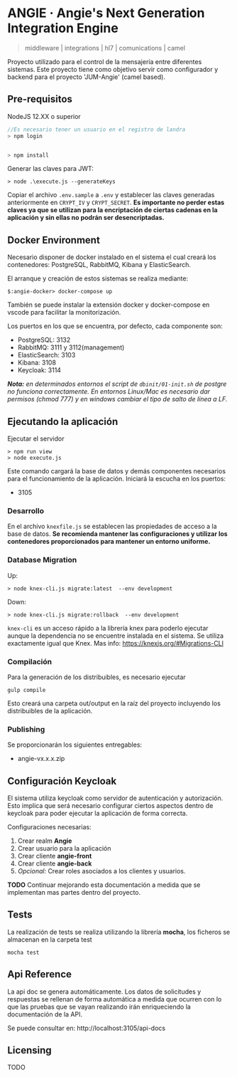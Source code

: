 

# ANGIE &middot; Angie's Next Generation Integration Engine
> middleware | integrations | hl7 | comunications | camel

Proyecto utilizado para el control de la mensajería entre diferentes sistemas. Este proyecto tiene como objetivo servir como configurador y backend para el proyecto 'JUM-Angie' (camel based).


## Pre-requisitos

NodeJS 12.XX o superior

``` javascript
//Es necesario tener un usuario en el registro de landra
> npm login


> npm install
```

Generar las claves para JWT:

```
> node .\execute.js --generateKeys
```

Copiar el archivo `.env.sample` a `.env` y establecer las claves generadas anteriormente en `CRYPT_IV` y `CRYPT_SECRET`. **Es importante no perder estas claves ya que se utilizan para la encriptación de ciertas cadenas en la aplicación y sin ellas no podrán ser desencriptadas.**


## Docker Environment

Necesario disponer de docker instalado en el sistema el cual creará los contenedores: PostgreSQL, RabbitMQ, Kibana y ElasticSearch.

El arranque y creación de estos sistemas se realiza mediante:

```
$:angie-docker> docker-compose up
```

También se puede instalar la extensión docker y docker-compose en vscode para facilitar la monitorización.

Los puertos en los que se encuentra, por defecto, cada componente son:

- PostgreSQL: 3132
- RabbitMQ: 3111 y 3112(management)
- ElasticSearch: 3103
- Kibana: 3108
- Keycloak: 3114


*__Nota:__ en determinados entornos el script de `dbinit/01-init.sh` de postgre no funciona correctamente. En entornos Linux/Mac es necesario dar permisos (chmod 777) y en windows cambiar el tipo de salto de línea a LF.*
## Ejecutando la aplicación

Ejecutar el servidor

```shell
> npm run view
> node execute.js
```

Este comando cargará la base de datos y demás componentes necesarios para el funcionamiento de la aplicación. Iniciará la escucha en los puertos:
- 3105



### Desarrollo


En el archivo `knexfile.js` se establecen las propiedades de acceso a la base de datos. __Se recomienda mantener las configuraciones y utilizar los contenedores proporcionados para mantener un entorno uniforme.__

### Database Migration

Up:

```
> node knex-cli.js migrate:latest  --env development  
```

Down:

```
> node knex-cli.js migrate:rollback  --env development  
```

`knex-cli` es un acceso rápido a la librería knex para poderlo ejecutar aunque la dependencia no se encuentre instalada en el sistema. Se utiliza exactamente igual que Knex. Mas info: https://knexjs.org/#Migrations-CLI

### Compilación

Para la generación de los distribuibles, es necesario ejecutar

```shell
gulp compile
```

Esto creará una carpeta out/output en la raíz del proyecto incluyendo los distribuibles de la aplicación.

### Publishing

Se proporcionarán los siguientes entregables:
- angie-vx.x.x.zip


## Configuración Keycloak

El sistema utiliza keycloak como servidor de autenticación y autorización. Esto implica que será necesario configurar ciertos aspectos dentro de keycloak para poder ejecutar la aplicación de forma correcta.

Configuraciones necesarias:

1. Crear realm **Angie**
2. Crear usuario para la aplicación
3. Crear cliente **angie-front**
4. Crear cliente **angie-back**
5. *Opcional:* Crear roles asociados a los clientes y usuarios.


**TODO**  Continuar mejorando esta documentación a medida que se implementan mas partes dentro del proyecto.

## Tests

La realización de tests se realiza utilizando la librería __mocha__, los ficheros se almacenan en la carpeta test

```shell
mocha test
```


## Api Reference

La api doc se genera automáticamente. Los datos de solicitudes y respuestas se rellenan de forma automática a medida que ocurren con lo que las pruebas que se vayan realizando irán enriqueciendo la documentación de la API.

Se puede consultar en: http://localhost:3105/api-docs

## Licensing

TODO



